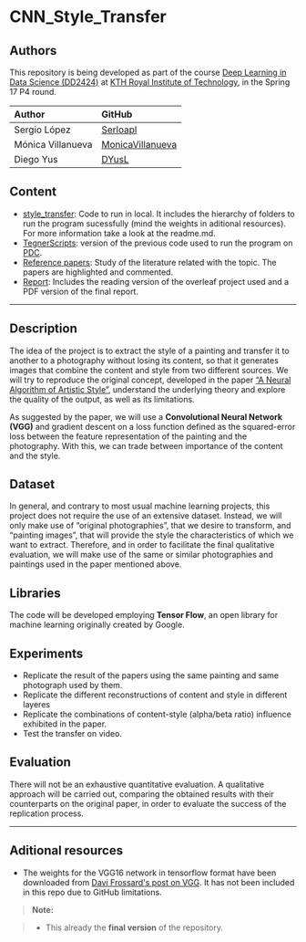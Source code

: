 CNN_Style_Transfer
===================


Authors
-------
This repository is being developed as part of the course [Deep Learning in Data Science (DD2424)](https://www.kth.se/social/course/DD2424/) at [KTH Royal Institute of Technology](http://kth.se), in the Spring 17 P4 round.

| Author               | GitHub                                            |
|:---------------------|:--------------------------------------------------|
| Sergio López | [Serloapl](https://github.com/Serloapl) |
| Mónica Villanueva | [MonicaVillanueva](https://github.com/MonicaVillanueva)     |
| Diego Yus | [DYusL](https://github.com/DYusL)       |

Content
-------

 - [style_transfer](https://github.com/MonicaVillanueva/CNN_Style_Transfer/tree/master/style_transfer): Code to run in local. It includes the hierarchy of folders to run the program sucessfully (mind the weights in aditional resources). For more information take a look at the readme.md.
 - [TegnerScripts](https://github.com/MonicaVillanueva/CNN_Style_Transfer/tree/master/TegnerScripts): version of the previous code used to run the program on [PDC](https://www.pdc.kth.se/).
 - [Reference papers](https://github.com/MonicaVillanueva/CNN_Style_Transfer/tree/master/Reference%20papers): Study of the literature related with the topic. The papers are highlighted and commented.
 - [Report](https://github.com/MonicaVillanueva/CNN_Style_Transfer/tree/master/Report): Includes the reading version of the overleaf project used and a PDF version of the final report.

----------


Description
-------------
The idea of the project is to extract the style of a painting and transfer it to another to a photography without losing its content, so that it generates images that combine the content and style from two different sources. We will try to reproduce the original concept, developed in the paper [“A Neural Algorithm of Artistic Style”](https://arxiv.org/pdf/1508.06576.pdf), understand the underlying theory and explore the quality of the output, as well as its limitations.

As suggested by the paper, we will use a **Convolutional Neural Network (VGG)** and gradient descent on a loss function defined as the squared-error loss between the feature representation of the painting and the photography. With this, we can trade between importance of the content and the style.


Dataset
-------
In general, and contrary to most usual machine learning projects, this project does not require the use of an extensive dataset. Instead, we will only make use of “original photographies”, that we desire to transform, and “painting images”, that will provide the style the characteristics of which we want to extract.
Therefore, and in order to facilitate the final qualitative evaluation, we will make use of the same or similar photographies and paintings used in the paper mentioned above.

Libraries
-------
The code will be developed employing **Tensor Flow**, an open library for machine learning originally created by Google.

Experiments
-------
 - Replicate the result of the papers using the same painting and same photograph used by them.
 - Replicate the different reconstructions of content and style in different layeres
 - Replicate the combinations of content-style (alpha/beta ratio) influence exhibited in the paper.
 - Test the transfer on video.
 
Evaluation
-------
There will not be an exhaustive quantitative evaluation. A qualitative approach will be carried out, comparing the obtained results with their counterparts on the original paper, in order to evaluate the success of the replication process.

----------

Aditional resources
-------------------

 - The weights for the VGG16 network in tensorflow format have been downloaded from [Davi Frossard's post on VGG](https://www.cs.toronto.edu/~frossard/post/vgg16/). It has not been included in this repo due to GitHub limitations.

> **Note:**

> - This already the **final version** of the repository.


